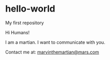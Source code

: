 # hello-world
My first repository

Hi Humans!

I am a martian. I want to communicate with you.

Contact me at: marvinthemartian@mars.com
